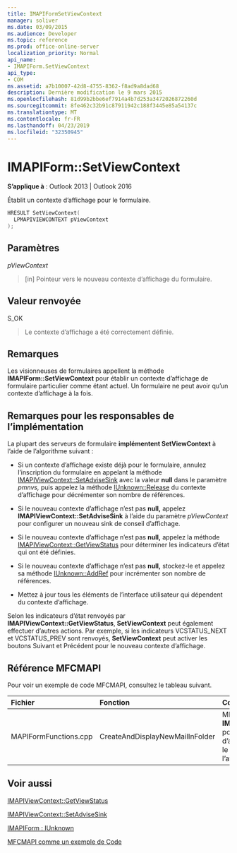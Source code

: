```yaml
---
title: IMAPIFormSetViewContext
manager: soliver
ms.date: 03/09/2015
ms.audience: Developer
ms.topic: reference
ms.prod: office-online-server
localization_priority: Normal
api_name:
- IMAPIForm.SetViewContext
api_type:
- COM
ms.assetid: a7b10007-42d8-4755-8362-f8ad9a8dad68
description: Dernière modification le 9 mars 2015
ms.openlocfilehash: 81d99b2bbe6ef7914a4b7d253a3472026872260d
ms.sourcegitcommit: 8fe462c32b91c87911942c188f3445e85a54137c
ms.translationtype: MT
ms.contentlocale: fr-FR
ms.lasthandoff: 04/23/2019
ms.locfileid: "32350945"
---
```

# <a name="imapiformsetviewcontext"></a>IMAPIForm::SetViewContext

  
  
**S’applique à** : Outlook 2013 | Outlook 2016 
  
Établit un contexte d’affichage pour le formulaire. 
  
```cpp
HRESULT SetViewContext(
  LPMAPIVIEWCONTEXT pViewContext
);
```

## <a name="parameters"></a>Paramètres

 _pViewContext_
  
> [in] Pointeur vers le nouveau contexte d’affichage du formulaire.
    
## <a name="return-value"></a>Valeur renvoyée

S_OK 
  
> Le contexte d’affichage a été correctement définie.
    
## <a name="remarks"></a>Remarques

Les visionneuses de formulaires appellent la méthode **IMAPIForm::SetViewContext** pour établir un contexte d’affichage de formulaire particulier comme étant actuel. Un formulaire ne peut avoir qu’un contexte d’affichage à la fois. 
  
## <a name="notes-to-implementers"></a>Remarques pour les responsables de l’implémentation

La plupart des serveurs de formulaire **implémentent SetViewContext** à l’aide de l’algorithme suivant : 
  
- Si un contexte d’affichage existe déjà pour le formulaire, annulez l’inscription du formulaire en appelant la méthode [IMAPIViewContext::SetAdviseSink](imapiviewcontext-setadvisesink.md) avec la valeur **null** dans le paramètre  _pmnvs,_ puis appelez la méthode [IUnknown::Release](https://msdn.microsoft.com/library/ms682317%28v=VS.85%29.aspx) du contexte d’affichage pour décrémenter son nombre de références. 
    
- Si le nouveau contexte d’affichage n’est pas **null,** appelez **IMAPIViewContext::SetAdviseSink** à l’aide du paramètre  _pViewContext_ pour configurer un nouveau sink de conseil d’affichage. 
    
- Si le nouveau contexte d’affichage n’est pas **null,** appelez la méthode [IMAPIViewContext::GetViewStatus](imapiviewcontext-getviewstatus.md) pour déterminer les indicateurs d’état qui ont été définies. 
    
- Si le nouveau contexte d’affichage n’est pas **null,** stockez-le et appelez sa méthode [IUnknown::AddRef](https://msdn.microsoft.com/library/ms691379%28VS.85%29.aspx) pour incrémenter son nombre de références. 
    
- Mettez à jour tous les éléments de l’interface utilisateur qui dépendent du contexte d’affichage. 
    
Selon les indicateurs d’état renvoyés par **IMAPIViewContext::GetViewStatus**, **SetViewContext** peut également effectuer d’autres actions. Par exemple, si les indicateurs VCSTATUS_NEXT et VCSTATUS_PREV sont renvoyés, **SetViewContext**  peut activer les boutons Suivant et Précédent pour le nouveau contexte d’affichage.  
  
## <a name="mfcmapi-reference"></a>Référence MFCMAPI

Pour voir un exemple de code MFCMAPI, consultez le tableau suivant.
  
|**Fichier**|**Fonction**|**Commentaire**|
|:-----|:-----|:-----|
|MAPIFormFunctions.cpp  <br/> |CreateAndDisplayNewMailInFolder  <br/> |MFCMAPI utilise la méthode **IMAPIForm::SetViewContext** pour définir le contexte d’affichage de MFCMAPI sur le formulaire avant l’affichage du formulaire.  <br/> |
   
## <a name="see-also"></a>Voir aussi



[IMAPIViewContext::GetViewStatus](imapiviewcontext-getviewstatus.md)
  
[IMAPIViewContext::SetAdviseSink](imapiviewcontext-setadvisesink.md)
  
[IMAPIForm : IUnknown](imapiformiunknown.md)


[MFCMAPI comme un exemple de Code](mfcmapi-as-a-code-sample.md)

